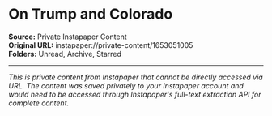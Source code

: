 # On Trump and Colorado

**Source:** Private Instapaper Content  
**Original URL:** instapaper://private-content/1653051005  
**Folders:** Unread, Archive, Starred  

---

*This is private content from Instapaper that cannot be directly accessed via URL. The content was saved privately to your Instapaper account and would need to be accessed through Instapaper's full-text extraction API for complete content.*